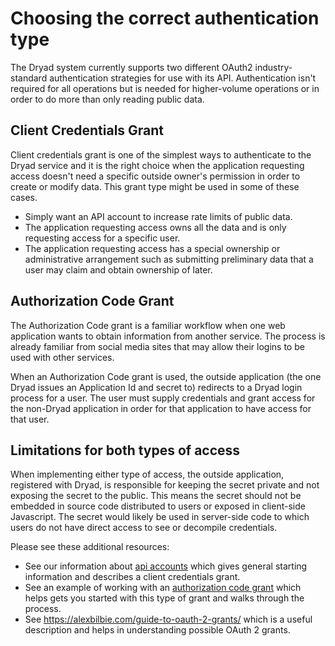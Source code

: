 # Choosing the correct authentication type

The Dryad system currently supports two different OAuth2 industry-standard authentication
strategies for use with its API. Authentication isn't required for all operations but
is needed for higher-volume operations or in order to do more than only reading public
data.

## Client Credentials Grant

Client credentials grant is one of the simplest ways to authenticate to the Dryad service
and it is the right choice when the application requesting access doesn't need a specific
outside owner's permission in order to create or modify data. This grant type might be used in some of
these cases.

- Simply want an API account to increase rate limits of public data.
- The application requesting access owns all the data and is only requesting access
  for a specific user.
- The application requesting access has a special ownership or administrative 
  arrangement such as submitting preliminary data that a user may claim and
  obtain ownership of later.

## Authorization Code Grant

The Authorization Code grant is a familiar workflow when one web application wants to
obtain information from another service.  The process is already familiar from social media
sites that may allow their logins to be used with other services.

When an Authorization Code grant is used, the outside application (the one Dryad issues an Application Id
and secret to) redirects to a Dryad login process for a user. The user must supply credentials
and grant access for the non-Dryad application in order for that application to have access for
that user.

## Limitations for both types of access

When implementing either type of access, the outside application, registered with Dryad, is responsible
for keeping the secret private and not exposing the secret to the public. This means the
secret should not be embedded in source code distributed to users or exposed in client-side
Javascript. The secret would likely be used in server-side code to which users do not have
direct access to see or decompile credentials.

Please see these additional resources:

- See our information about [api accounts](api_accounts.md) which gives general starting
  information and describes a client credentials grant.
- See an example of working with an [authorization code grant](authorization_code_grant.md)
  which helps gets you started with this type of grant and walks through the process.
- See https://alexbilbie.com/guide-to-oauth-2-grants/ which is a useful description and
  helps in understanding possible OAuth 2 grants.